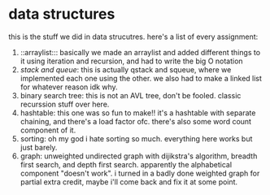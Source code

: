 # data structures

this is the stuff we did in data strucutres.  here's a list of every assignment:

1. ::arraylist::: basically we made an arraylist and added different things to it using iteration and recursion, and had to write the big O notation
2. *_stack and queue_*: this is actually qstack and squeue, where we implemented each one using the other.  we also had to make a linked list for whatever reason idk why.
3. binary search tree: this is not an AVL tree, don't be fooled.  classic recurssion stuff over here.
4. hashtable: this one was so fun to make!!  it's a hashtable with separate chaining, and there's a load factor ofc.  there's also some word count component of it.
5. sorting: oh my god i hate sorting so much.  everything here works but just barely.
6. graph: unweighted undirected graph with dijikstra's algorithm, breadth first search, and depth first search.  apparently the alphabetical component "doesn't work".  i turned in a badly done weighted graph for partial extra credit, maybe i'll come back and fix it at some point.
